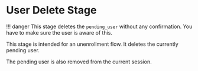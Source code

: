 # User Delete Stage

!!! danger
    This stage deletes the `pending_user` without any confirmation. You have to make sure the user is aware of this.

This stage is intended for an unenrollment flow. It deletes the currently pending user.

The pending user is also removed from the current session.
